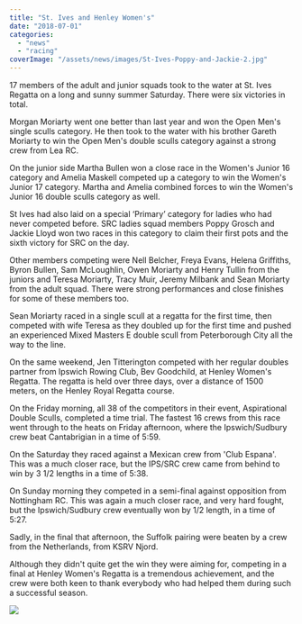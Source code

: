 ```yaml
---
title: "St. Ives and Henley Women's"
date: "2018-07-01"
categories: 
  - "news"
  - "racing"
coverImage: "/assets/news/images/St-Ives-Poppy-and-Jackie-2.jpg"
---
```


17 members of the adult and junior squads took to the water at St. Ives Regatta on a long and sunny summer Saturday. There were six victories in total.

Morgan Moriarty went one better than last year and won the Open Men's single sculls category. He then took to the water with his brother Gareth Moriarty to win the Open Men's double sculls category against a strong crew from Lea RC.

On the junior side Martha Bullen won a close race in the Women's Junior 16 category and Amelia Maskell competed up a category to win the Women's Junior 17 category. Martha and Amelia combined forces to win the Women's Junior 16 double sculls category as well.

St Ives had also laid on a special ‘Primary’ category for ladies who had never competed before. SRC ladies squad members Poppy Grosch and Jackie Lloyd won two races in this category to claim their first pots and the sixth victory for SRC on the day.

Other members competing were Nell Belcher, Freya Evans, Helena Griffiths, Byron Bullen, Sam McLoughlin, Owen Moriarty and Henry Tullin from the juniors and Teresa Moriarty, Tracy Muir, Jeremy Milbank and Sean Moriarty from the adult squad. There were strong performances and close finishes for some of these members too.

Sean Moriarty raced in a single scull at a regatta for the first time, then competed with wife Teresa as they doubled up for the first time and pushed an experienced Mixed Masters E double scull from Peterborough City all the way to the line.

On the same weekend, Jen Titterington competed with her regular doubles partner from Ipswich Rowing Club, Bev Goodchild, at Henley Women's Regatta. The regatta is held over three days, over a distance of 1500 meters, on the Henley Royal Regatta course.

On the Friday morning, all 38 of the competitors in their event, Aspirational Double Sculls, completed a time trial. The fastest 16 crews from this race went through to the heats on Friday afternoon, where the Ipswich/Sudbury crew beat Cantabrigian in a time of 5:59.

On the Saturday they raced against a Mexican crew from 'Club Espana'. This was a much closer race, but the IPS/SRC crew came from behind to win by 3 1/2 lengths in a time of 5:38.

On Sunday morning they competed in a semi-final against opposition from Nottingham RC. This was again a much closer race, and very hard fought, but the Ipswich/Sudbury crew eventually won by 1/2 length, in a time of 5:27.

Sadly, in the final that afternoon, the Suffolk pairing were beaten by a crew from the Netherlands, from KSRV Njord.

Although they didn't quite get the win they were aiming for, competing in a final at Henley Women's Regatta is a tremendous achievement, and the crew were both keen to thank everybody who had helped them during such a successful season.

[![](/assets/news/images/Henley-5-1024x732.jpg)](http://sudburyrowingclub.org.uk/wp-content/uploads/2018/07/Henley-5.jpg)
